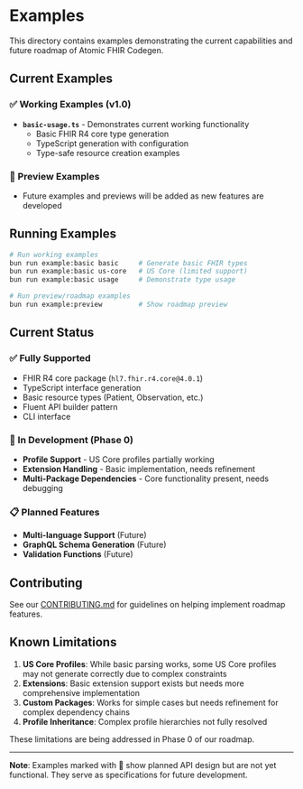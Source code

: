 # Examples

This directory contains examples demonstrating the current capabilities and future roadmap of Atomic FHIR Codegen.

## Current Examples

### ✅ Working Examples (v1.0)

- **`basic-usage.ts`** - Demonstrates current working functionality
  - Basic FHIR R4 core type generation
  - TypeScript generation with configuration
  - Type-safe resource creation examples

### 🔮 Preview Examples

- Future examples and previews will be added as new features are developed

## Running Examples

```bash
# Run working examples
bun run example:basic basic     # Generate basic FHIR types
bun run example:basic us-core   # US Core (limited support)
bun run example:basic usage     # Demonstrate type usage

# Run preview/roadmap examples
bun run example:preview         # Show roadmap preview
```

## Current Status

### ✅ Fully Supported
- FHIR R4 core package (`hl7.fhir.r4.core@4.0.1`)
- TypeScript interface generation
- Basic resource types (Patient, Observation, etc.)
- Fluent API builder pattern
- CLI interface

### 🚧 In Development (Phase 0)
- **Profile Support** - US Core profiles partially working
- **Extension Handling** - Basic implementation, needs refinement
- **Multi-Package Dependencies** - Core functionality present, needs debugging

### 📋 Planned Features
- **Multi-language Support** (Future)
- **GraphQL Schema Generation** (Future)
- **Validation Functions** (Future)

## Contributing

See our [CONTRIBUTING.md](../CONTRIBUTING.md) for guidelines on helping implement roadmap features.

## Known Limitations

1. **US Core Profiles**: While basic parsing works, some US Core profiles may not generate correctly due to complex constraints
2. **Extensions**: Basic extension support exists but needs more comprehensive implementation
3. **Custom Packages**: Works for simple cases but needs refinement for complex dependency chains
4. **Profile Inheritance**: Complex profile hierarchies not fully resolved

These limitations are being addressed in Phase 0 of our roadmap.

---

**Note**: Examples marked with 🔮 show planned API design but are not yet functional. They serve as specifications for future development.